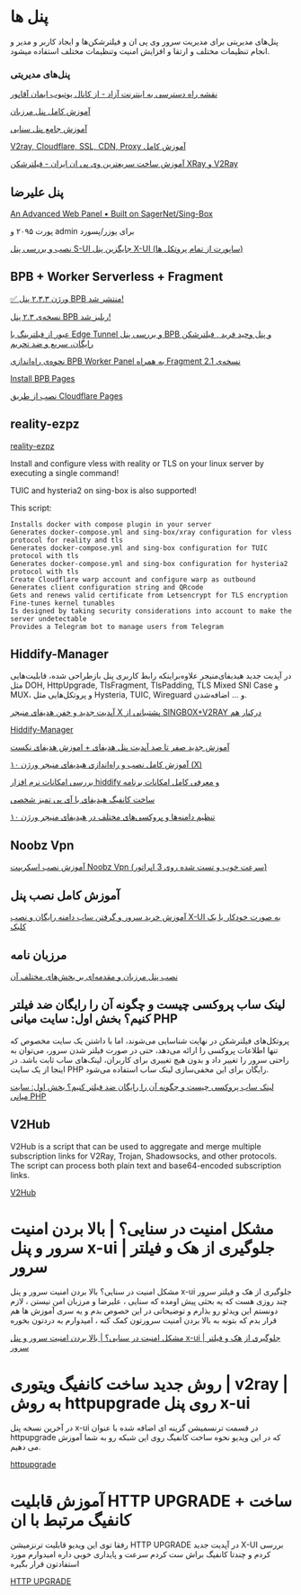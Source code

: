 # پنل ها
پنل‌های مدیریتی برای مدیریت سرور وی پی ان و فیلترشکن‌ها و ایجاد کاربر و مدیر و انجام تنظیمات مختلف و ارتقا و افزایش امنیت وتنظیمات مختلف استفاده میشود.

### پنل‌های مدیریتی
[نقشه راه دسترسی به اینترنت آزاد - از کانال یوتیوب ایمان آقاپور](https://iaghapour.github.io/freehope/)

[آموزش کامل پنل مرزبان](https://www.youtube.com/watch?v=2yWopaxdkM0&t=211s)

[آموزش جامع پنل سنایی](https://www.youtube.com/watch?v=pDfUWzCLb6I)

[ V2ray, Cloudflare, SSL, CDN, Proxy آموزش کامل ](https://www.youtube.com/watch?v=yIkJvmQjVr0)

[ آموزش ساخت سریعترین وی پی ان ایران - فیلترشکن XRay و V2Ray ](https://www.youtube.com/watch?v=MjqZ--zYrdc)


## پنل علیرضا

[An Advanced Web Panel • Built on SagerNet/Sing-Box](https://github.com/alireza0/s-ui)

پورت ۲۰۹۵ و admin برای یوزر/پسورد

[ نصب و بررسی پنل S-UI جایگزین پنل X-UI (ساپورت از تمام پروتکل ها) ](https://www.youtube.com/watch?v=Vwg5OOI8J_w)


## BPB + Worker Serverless + Fragment


[✅ ورژن ۲.۳.۳ پنل BPB منتشر شد!](https://twitter.com/bia_pain_bache/status/1780601903338099022)

[نسخه‌ی ۲.۳ پنل BPB ریلیز شد!](https://threadreaderapp.com/thread/1777729570692628977.html)

[ عبور از فیلترینگ با Edge Tunnel و بررسی پنل BPB و پنل وحید فرید , فیلترشکن رایگان، سریع و ضد تحریم ](https://www.youtube.com/watch?v=jvZkHANYfno&t=297s)

[نحوه‌ی راه‌اندازی BPB Worker Panel به همراه Fragment نسخه‌ی 2.1](https://telegra.ph/%D9%86%D8%AD%D9%88%D9%87%E2%80%8C%DB%8C-%D8%B1%D8%A7%D9%87%E2%80%8C%D8%A7%D9%86%D8%AF%D8%A7%D8%B2%DB%8C-BPB-Worker-Panel-%D8%A8%D9%87%E2%80%8C%D9%87%D9%85%D8%B1%D8%A7%D9%87-Fragment-01-28)


[Install BPB Pages ](https://www.youtube.com/watch?v=-LR7cS2ifTQ)


[نصب از طریق Cloudflare Pages](https://github.com/bia-pain-bache/BPB-Worker-Panel/blob/main/docs/pages_installation_fa.md)

## reality-ezpz
[reality-ezpz](https://github.com/aleskxyz/reality-ezpz)

Install and configure vless with reality or TLS on your linux server by executing a single command!

TUIC and hysteria2 on sing-box is also supported!

This script:

    Installs docker with compose plugin in your server
    Generates docker-compose.yml and sing-box/xray configuration for vless protocol for reality and tls
    Generates docker-compose.yml and sing-box configuration for TUIC protocol with tls
    Generates docker-compose.yml and sing-box configuration for hysteria2 protocol with tls
    Create Cloudflare warp account and configure warp as outbound
    Generates client configuration string and QRcode
    Gets and renews valid certificate from Letsencrypt for TLS encryption
    Fine-tunes kernel tunables
    Is designed by taking security considerations into account to make the server undetectable
    Provides a Telegram bot to manage users from Telegram



## Hiddify-Manager

در آپدیت جدید هیدیفای‌منیجر علاوه‌براینکه رابط کاربری پنل بازطراحی شده، قابلیت‌هایی مثل DOH, HttpUpgrade, TlsFragment, TlsPadding, TLS Mixed SNI Case و MUX، و پروتکل‌هایی مثل Hysteria, TUIC, Wireguard و ... اضافه‌شدن.


[آپدیت جدید و خفن هدیفای منیجر X پشتیبانی از SINGBOX+V2RAY درکنار هم ](https://youtu.be/GY0qJQd9WcA?si=j_G0JaMAWw2U7bnp)

[Hiddify-Manager](https://github.com/hiddify/Hiddify-Manager)

[ آموزش جدید صفر تا صد آپدیت پنل هدیفای + اموزش هدیفای نکست ](https://www.youtube.com/watch?v=6mCt60Gnp6M)


[ آموزش کامل نصب و راه‌اندازی هیدیفای منیجر ورژن ۱۰ (X) ](https://www.youtube.com/watch?v=iJPj30yc2ag)


[ بررسی امکانات نرم افزار hiddify و معرفی کامل امکانات برنامه ](https://www.youtube.com/watch?v=6jpmrq9effA)

[ ساخت کانفیگ هیدیفای با آی پی تمیز شخصی ](https://www.youtube.com/watch?v=iXl8bcnK6Mw)


[ تنظیم دامنه‌ها و پروکسی‌های مختلف در هیدیفای منیجر ورژن ۱۰ ](https://www.youtube.com/watch?v=G7uB_xSQc3Y)

## Noobz Vpn
[ آموزش نصب اسکریپت Noobz Vpn (سرعت خوب و تست شده روی 3 اپراتور) ](https://www.youtube.com/watch?v=GSPO1TaCni4)



## آموزش کامل نصب پنل
[ آموزش خرید سرور و گرفتن ساب دامنه رایگان و نصب X-UI به صورت خودکار با یک کلیک ](https://www.youtube.com/watch?v=PLQsNbE2oLc)


## مرزبان نامه

[ نصب پنل مرزبان و مقدمه‌ای بر بخش‌های مختلف آن ](https://www.youtube.com/watch?v=zT9Pz0UYWqs)



##  لینک ساب پروکسی چیست و چگونه آن را رایگان ضد فیلتر کنیم؟ بخش اول: سایت میانی PHP 

پروتکل‌های فیلترشکن در نهایت شناسایی می‌شوند، اما با داشتن یک سایت مخصوص که تنها اطلاعات پروکسی را ارائه می‌دهد، حتی در صورت فیلتر شدن سرور، می‌توان به راحتی سرور را تغییر داد و بدون هیچ تغییری برای کاربران، لینک‌های ساب ثابت باشد. در اینجا از یک سایت PHP رایگان برای این مخفی‌سازی لینک ساب استفاده می‌شود.


[ لینک ساب پروکسی چیست و چگونه آن را رایگان ضد فیلتر کنیم؟ بخش اول: سایت میانی PHP ](https://www.youtube.com/watch?v=Xn9qwxpWmWQ)


##   V2Hub

V2Hub is a script that can be used to aggregate and merge multiple subscription links for V2Ray, Trojan, Shadowsocks, and other protocols. The script can process both plain text and base64-encoded subscription links.

[V2Hub](https://github.com/yebekhe/V2Hub)


#  مشکل امنیت در سنایی؟ | بالا بردن امنیت سرور و پنل x-ui | جلوگیری از هک و فیلتر سرور 


مشکل امنیت در سنایی؟ 
بالا بردن امنیت سرور و پنل x-ui 
جلوگیری از هک و فیلتر سرور
چند روزی هست که یه بحثی پیش اومده که سنایی ، علیرضا و مرزبان امن نیستن ، لازم دونستم این ویدئو رو بذارم و توضیحاتی در این خصوص بدم و یه سری آموزش ها هم قرار بدم که بتونه به بالا بردن امنیت سرورتون کمک کنه ، امیدوارم به دردتون بخوره

[ مشکل امنیت در سنایی؟ | بالا بردن امنیت سرور و پنل x-ui | جلوگیری از هک و فیلتر سرور ](https://www.youtube.com/watch?v=bgL14NYsOQg&t=29s)



#  روش جدید ساخت کانفیگ ویتوری | v2ray | به روش httpupgrade روی پنل x-ui 


در آخرین نسخه پنل x-ui در قسمت ترنسمیشن گزینه ای اضافه شده با عنوان httpupgrade که در این ویدیو نحوه ساخت کانفیگ روی این شبکه رو به شما آموزش می دهیم.

[httpupgrade](https://www.youtube.com/watch?v=HX7WKGLnjMI)


#  آموزش قابلیت HTTP UPGRADE + ساخت کانفیگ مرتبط با ان 

 رفقا توی این ویدیو قابلیت ترنزمیشن HTTP UPGRADE در آپدیت جدید X-UI بررسی کردم و چندتا کانفیگ براش ست کردم سرعت و پایداری خوبی داره امیدوارم مورد استفادتون قرار بگیره 

[HTTP UPGRADE](https://www.youtube.com/watch?v=52fKKXEwcJQ)